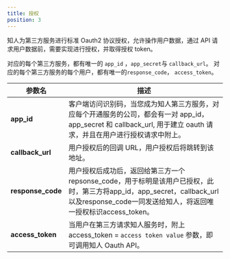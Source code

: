```yaml
---
title: 授权
position: 3
---
```

知人为第三方服务进行标准 Oauth2 协议授权，允许操作用户数据，通过 API 请求用户数据前，需要实现进行授权，并取得授权 token。

对应的每个第三方服务，都有唯一的 `app_id` ，`app_secret`与
`callback_url`。
对应的每个第三方服务的每个用户，都有唯一的`response_code`， `access_token`。

参数名 | 描述
-------- | -------
**app_id** | 客户端访问识别码，当您成为知人第三方服务，对应每个开通服务的公司，都会有一对 app_id， app_secret 和 callback_url, 用于建立 oauth 请求，并且在用户进行授权请求中附上。
**callback_url**  | 用户授权后的回调 URL，用户授权后将跳转到该地址。
**response_code**  | 用户授权后成功后，返回给第三方一个repsonse_code，用于标明是该用户已授权，此时，第三方将app_id，app_secret，callback_url以及response_code一同发送给知人，将返回唯一授权标识access_token。
**access_token**  | 当用户在第三方请求知人服务时，附上 access_token = `access token value` 参数，即可调用知人 Oauth API。
